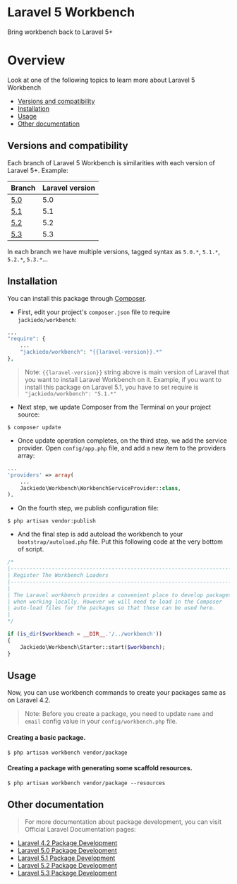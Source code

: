 # Laravel 5 Workbench

Bring workbench back to Laravel 5+

# Overview
Look at one of the following topics to learn more about Laravel 5 Workbench

* [Versions and compatibility](#versions-and-compatibility)
* [Installation](#installation)
* [Usage](#usage)
* [Other documentation](#other-documentation)

## Versions and compatibility

Each branch of Laravel 5 Workbench is similarities with each version of Laravel 5+. Example:

| Branch                                                | Laravel version  |
| ----------------------------------------------------- | ---------------- |
| [5.0](https://github.com/JackieDo/workbench/tree/5.0) | 5.0              |
| [5.1](https://github.com/JackieDo/workbench/tree/5.1) | 5.1              |
| [5.2](https://github.com/JackieDo/workbench/tree/5.2) | 5.2              |
| [5.3](https://github.com/JackieDo/workbench/tree/5.3) | 5.3              |

In each branch we have multiple versions, tagged syntax as `5.0.*`, `5.1.*`, `5.2.*`, `5.3.*`...

## Installation

You can install this package through [Composer](https://getcomposer.org).

- First, edit your project's `composer.json` file to require `jackiedo/workbench`:

```php
...
"require": {
    ...
    "jackiedo/workbench": "{{laravel-version}}.*"
},
```

> Note: `{{laravel-version}}` string above is main version of Laravel that you want to install Laravel Workbench on it. Example, if you want to install this package on Laravel 5.1, you have to set require is `"jackiedo/workbench": "5.1.*"`

- Next step, we update Composer from the Terminal on your project source:

```shell
$ composer update
```

- Once update operation completes, on the third step, we add the service provider. Open `config/app.php` file, and add a new item to the providers array:

```php
...
'providers' => array(
    ...
    Jackiedo\Workbench\WorkbenchServiceProvider::class,
),
```

- On the fourth step, we publish configuration file:

```shell
$ php artisan vendor:publish
```

- And the final step is add autoload the workbench to your `bootstrap/autoload.php` file. Put this following code at the very bottom of script.

```php
/*
|--------------------------------------------------------------------------
| Register The Workbench Loaders
|--------------------------------------------------------------------------
|
| The Laravel workbench provides a convenient place to develop packages
| when working locally. However we will need to load in the Composer
| auto-load files for the packages so that these can be used here.
|
*/

if (is_dir($workbench = __DIR__.'/../workbench'))
{
    Jackiedo\Workbench\Starter::start($workbench);
}
```

## Usage

Now, you can use workbench commands to create your packages same as on Laravel 4.2.

> Note: Before you create a package, you need to update `name` and `email` config value in your `config/workbench.php` file.

#### Creating a basic package.

```shell
$ php artisan workbench vendor/package
```

#### Creating a package with generating some scaffold resources.

```shell
$ php artisan workbench vendor/package --resources
```

## Other documentation

> For more documentation about package development, you can visit Official Laravel Documentation pages:

- [Laravel 4.2 Package Development](https://laravel.com/docs/4.2/packages)
- [Laravel 5.0 Package Development](https://laravel.com/docs/5.0/packages)
- [Laravel 5.1 Package Development](https://laravel.com/docs/5.1/packages)
- [Laravel 5.2 Package Development](https://laravel.com/docs/5.2/packages)
- [Laravel 5.3 Package Development](https://laravel.com/docs/5.3/packages)